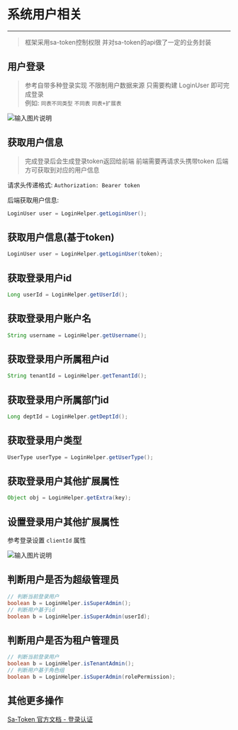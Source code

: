 # 系统用户相关
- - -

> 框架采用sa-token控制权限 并对sa-token的api做了一定的业务封装<br>

## 用户登录

> 参考自带多种登录实现 不限制用户数据来源 只需要构建 LoginUser 即可完成登录<br>
> 例如: `同表不同类型` `不同表` `同表+扩展表`<br>

![输入图片说明](https://foruda.gitee.com/images/1699590555824776931/63d493fc_1766278.png "屏幕截图")

## 获取用户信息

> 完成登录后会生成登录token返回给前端 前端需要再请求头携带token 后端方可获取到对应的用户信息

请求头传递格式: `Authorization: Bearer token`

后端获取用户信息:
```java
LoginUser user = LoginHelper.getLoginUser();
```

## 获取用户信息(基于token)
```java
LoginUser user = LoginHelper.getLoginUser(token);
```

## 获取登录用户id
```java
Long userId = LoginHelper.getUserId();
```

## 获取登录用户账户名
```java
String username = LoginHelper.getUsername();
```

## 获取登录用户所属租户id
```java
String tenantId = LoginHelper.getTenantId();
```

## 获取登录用户所属部门id
```java
Long deptId = LoginHelper.getDeptId();
```

## 获取登录用户类型
```java
UserType userType = LoginHelper.getUserType();
```

## 获取登录用户其他扩展属性
```java
Object obj = LoginHelper.getExtra(key);
```

## 设置登录用户其他扩展属性

参考登录设置 `clientId` 属性

![输入图片说明](https://foruda.gitee.com/images/1699591164562734430/42730add_1766278.png "屏幕截图")

## 判断用户是否为超级管理员

```java
// 判断当前登录用户
boolean b = LoginHelper.isSuperAdmin();
// 判断用户基于id
boolean b = LoginHelper.isSuperAdmin(userId);
```

## 判断用户是否为租户管理员

```java
// 判断当前登录用户
boolean b = LoginHelper.isTenantAdmin();
// 判断用户基于角色组
boolean b = LoginHelper.isSuperAdmin(rolePermission);
```

## 其他更多操作
[Sa-Token 官方文档 - 登录认证](https://sa-token.cc/doc.html#/use/login-auth)

